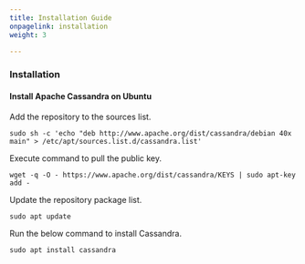 ```yaml
---
title: Installation Guide
onpagelink: installation
weight: 3

---
```


### **Installation**

#### **Install Apache Cassandra on Ubuntu**

Add the repository to the sources list.

 ```
sudo sh -c 'echo "deb http://www.apache.org/dist/cassandra/debian 40x main" > /etc/apt/sources.list.d/cassandra.list'
```

Execute command to pull the public key.

 ```
wget -q -O - https://www.apache.org/dist/cassandra/KEYS | sudo apt-key add -
```

Update the repository package list.

 ```
sudo apt update
```

Run the below command to install Cassandra.

 ```
sudo apt install cassandra
```
